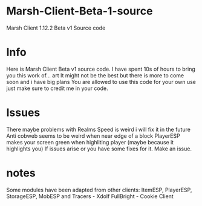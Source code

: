 # Marsh-Client-Beta-1-source
Marsh Client 1.12.2 Beta v1 Source code


# Info
Here is Marsh Client Beta v1 source code.
I have spent 10s of hours to bring you this work of... art
It might not be the best but there is more to come soon and i have big plans
You are allowed to use this code for your own use just make sure to credit me in your code.

# Issues
There maybe problems with Realms
Speed is weird i will fix it in the future
Anti cobweb seems to be weird when near edge of a block
PlayerESP makes your screen green when highliting player (maybe because it highlights you)
If issues arise or you have some fixes for it. Make an issue.

# notes
Some modules have been adapted from other clients:
ItemESP, PlayerESP, StorageESP, MobESP and Tracers - Xdolf
FullBright - Cookie Client
